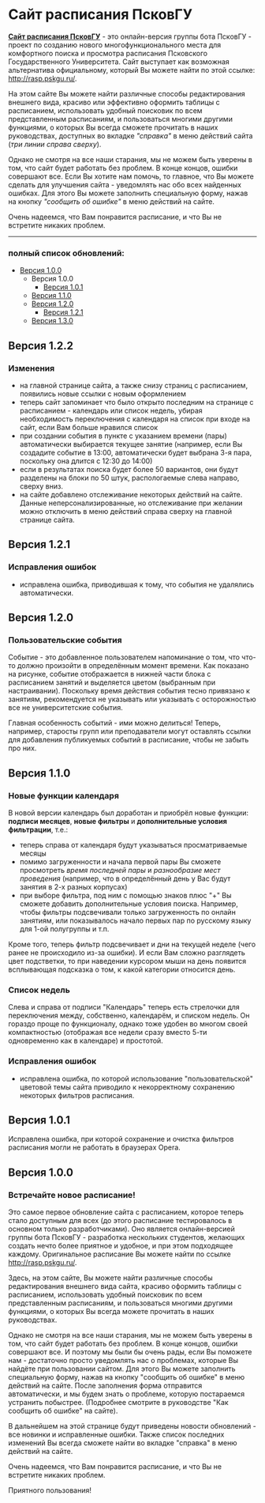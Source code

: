 # Сайт расписания ПсковГУ

**[Сайт расписания ПсковГУ](https://mrgick.github.io/rasp_pskgu/index.html)** - это онлайн-версия группы бота ПсковГУ - проект по созданию нового многофункционального
места для комфортного поиска и просмотра расписания Псковского Государственного Университета. Сайт выступает как возможная альтернатива официальному, который Вы можете 
найти по этой ссылке: http://rasp.pskgu.ru/. 

На этом сайте Вы можете найти различные способы редактирования внешнего вида, красиво или эффективно оформить таблицы с расписанием, использовать 
удобный поисковик по всем представленным расписаниям, и пользоваться многими другими функциями, о которых Вы всегда сможете прочитать в наших 
руководствах, доступных во вкладке *"справка"* в меню действий сайта (*три линии справа сверху*).

Однако не смотря на все наши старания, мы не можем быть уверены в том, что сайт будет работать без проблем. В конце концов, ошибки совершают все. 
Если Вы хотите нам помочь, то главное, что Вы можете сделать для улучшения сайта - уведомлять нас обо всех найденных ошибках. Для этого Вы можете 
заполнить специальную форму, нажав на кнопку *"сообщить об ошибке"* в меню действий на сайте.

Очень надеемся, что Вам понравится расписание, и что Вы не встретите никаких проблем.

________________________________________________________________________________________________

### полный список обновлений:
- [Версия 1.0.0](https://github.com/mrgick/rasp_pskgu#версия-100)
  - Версия 1.0.0
    - [Версия 1.0.1](https://github.com/mrgick/rasp_pskgu#версия-101) 
  - [Версия 1.1.0](https://github.com/mrgick/rasp_pskgu#версия-110)
  - [Версия 1.2.0](https://github.com/mrgick/rasp_pskgu#версия-120)
    - [Версия 1.2.1](https://github.com/mrgick/rasp_pskgu#версия-121) 
  - [Версия 1.3.0](https://github.com/mrgick/rasp_pskgu#версия-130) 
    
## Версия 1.2.2

### Изменения

- на главной странице сайта, а также снизу страниц с расписанием, появились новые ссылки с новым оформлением
- теперь сайт запоминает что было открыто последним на странице с расписанием - календарь или список недель, убирая 
необходимость переключения с календаря на список при входе на сайт, если Вам больше нравился список
- при создании события в пункте с указанием времени (пары) автоматически выбирается текущее занятие (например, если 
Вы создадите событие в 13:00, автоматически будет выбрана 3-я пара, поскольку она длится с 12:30 до 14:00)
- если в результатах поиска будет более 50 вариантов, они будут разделены на блоки по 50 штук, распологаемые слева направо, сверху вниз.
- на сайте добавлено отслеживание некоторых действий на сайте. Данные неперсонализированные, но отслеживание при желании можно отключить 
в меню действий справа сверху на главной странице сайта.

## Версия 1.2.1

### Исправления ошибок

- исправлена ошибка, приводившая к тому, что события не удалялись автоматически.

## Версия 1.2.0

### Пользовательские события

Событие - это добавленное пользователем напоминание о том, что что-то должно произойти в определённым момент времени. Как показано на рисунке, 
событие отображается в нижней части блока с расписанием занятий и выделяется цветом (выбранным при настраивании). Поскольку время действия события 
тесно привязано к занятиям, рекомендуется не указывать или указывать с осторожностью все не университетские события.

Главная особенность событий - ими можно делиться! Теперь, например, старосты групп или преподаватели могут оставлять ссылки для добавления 
публикуемых событий в расписание, чтобы не забыть про них.

## Версия 1.1.0

### Новые функции календаря

В новой версии календарь был доработан и приобрёл новые функции: **подписи месяцев**, **новые фильтры** и **дополнительные условия фильтрации**, т.е.:
- теперь справа от календаря будут указываться просматриваемые месяцы
- помимо загруженности и начала первой пары Вы сможете просмотреть *время последней пары* и *разнообразие мест проведения* (например, что в определённый день у Вас
будут занятия в 2-х разных корпусах)
- при выборе фильтра, под ним с помощью знаков плюс "+" Вы сможете добавить дополнительные условия поиска. Например, чтобы фильтры подсвечивали только 
загруженность по онлайн занятиям, или показывалось начало первых пар по русскому языку для 1-ой полугруппы и т.п.

Кроме того, теперь фильтр подсвечивает и дни на текущей неделе (чего ранее не происходило из-за ошибки). И если Вам сложно разглядеть цвет подстветки, 
то при наведении курсором мыши на день появится всплывающая подсказка о том, к какой категории относится день.

### Список недель

Слева и справа от подписи "Календарь" теперь есть стрелочки для переключения между, собственно, календарём, и списком недель. Он гораздо проще 
по функционалу, однако тоже удобен во многом своей компактностью (отображая все недели сразу вместо 5-ти одновременно как в календаре) и простотой.

### Исправления ошибок

- исправлена ошибка, по которой использование "пользовательской" цветовой темы сайта приводило к некорректному сохранению некоторых фильтров расписания.

## Версия 1.0.1

Исправлена ошибка, при которой сохранение и очистка фильтров расписания могли не работать в браузерах Opera.

## Версия 1.0.0

### Встречайте новое расписание!

Это самое первое обновление сайта с расписанием, которое теперь стало доступным для всех (до этого расписание тестировалось в основном только разработчиками). 
Оно является онлайн-версией группы бота ПсковГУ - разработка нескольких студентов, желающих создать нечто более приятное и удобное, 
и при этом подходящее каждому. Оригинальное расписание Вы можете найти по ссылке http://rasp.pskgu.ru/.

Здесь, на этом сайте, Вы можете найти различные способы редактирования внешнего вида сайта, красиво оформить таблицы с расписанием, использовать удобный поисковик 
по всем представленным расписаниям, и пользоваться многими другими функциями, о которых Вы всегда можете прочитать в наших руководствах.

Однако не смотря на все наши старания, мы не можем быть уверены в том, что сайт будет работать без проблем. В конце концов, ошибки совершают все. 
И поэтому мы были бы очень рады, если Вы поможете нам - достаточно просто уведомлять нас о проблемах, которые Вы найдёте при пользовании сайтом. 
Для этого Вы можете заполнить специальную форму, нажав на кнопку "сообщить об ошибке" в меню действий на сайте. 
После заполнения форма отправится автоматически, и мы будем знать о проблеме, которую постараемся устранить побыстрее.
(Подробнее смотрите в руководстве "Как сообщить об ошибке" на сайте).

В дальнейшем на этой странице будут приведены новости обновлений - все новинки и исправленные ошибки. 
Также список последних изменений Вы всегда сможете найти во вкладке "справка" в меню действий на сайте.

Очень надеемся, что Вам понравится расписание, и что Вы не встретите никаких проблем.

Приятного пользования!
